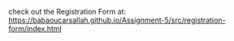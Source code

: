 check out the Registration Form at: https://babaoucarsallah.github.io/Assignment-5/src/registration-form/index.html
